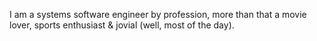 I am a systems software engineer by profession, more than that a movie lover, sports enthusiast & jovial (well, most of the day).
